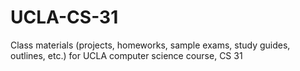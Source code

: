 UCLA-CS-31
==========

Class materials (projects, homeworks, sample exams, study guides, outlines, etc.) for UCLA computer science course, CS 31
